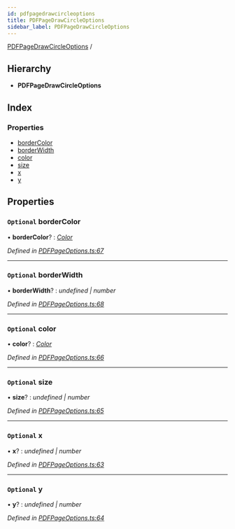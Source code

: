 ```yaml
---
id: pdfpagedrawcircleoptions
title: PDFPageDrawCircleOptions
sidebar_label: PDFPageDrawCircleOptions
---
```


[PDFPageDrawCircleOptions](pdfpagedrawcircleoptions.md) /

## Hierarchy

* **PDFPageDrawCircleOptions**

## Index

### Properties

* [borderColor](pdfpagedrawcircleoptions.md#optional-bordercolor)
* [borderWidth](pdfpagedrawcircleoptions.md#optional-borderwidth)
* [color](pdfpagedrawcircleoptions.md#optional-color)
* [size](pdfpagedrawcircleoptions.md#optional-size)
* [x](pdfpagedrawcircleoptions.md#optional-x)
* [y](pdfpagedrawcircleoptions.md#optional-y)

## Properties

### `Optional` borderColor

• **borderColor**? : *[Color](../index.md#color)*

*Defined in [PDFPageOptions.ts:67](https://github.com/Hopding/pdf-lib/blob/20bb5ab/src/api/PDFPageOptions.ts#L67)*

___

### `Optional` borderWidth

• **borderWidth**? : *undefined | number*

*Defined in [PDFPageOptions.ts:68](https://github.com/Hopding/pdf-lib/blob/20bb5ab/src/api/PDFPageOptions.ts#L68)*

___

### `Optional` color

• **color**? : *[Color](../index.md#color)*

*Defined in [PDFPageOptions.ts:66](https://github.com/Hopding/pdf-lib/blob/20bb5ab/src/api/PDFPageOptions.ts#L66)*

___

### `Optional` size

• **size**? : *undefined | number*

*Defined in [PDFPageOptions.ts:65](https://github.com/Hopding/pdf-lib/blob/20bb5ab/src/api/PDFPageOptions.ts#L65)*

___

### `Optional` x

• **x**? : *undefined | number*

*Defined in [PDFPageOptions.ts:63](https://github.com/Hopding/pdf-lib/blob/20bb5ab/src/api/PDFPageOptions.ts#L63)*

___

### `Optional` y

• **y**? : *undefined | number*

*Defined in [PDFPageOptions.ts:64](https://github.com/Hopding/pdf-lib/blob/20bb5ab/src/api/PDFPageOptions.ts#L64)*